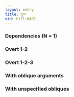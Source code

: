 ```yaml
---
layout: entry
title: ཆུམ་
vid: Hill:0491
---
```

### Dependencies (N = 1)


### Overt 1-2


### Overt 1-2-3


### With oblique arguments


### With unspecified obliques
